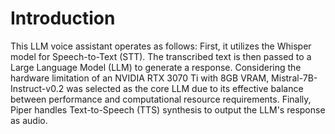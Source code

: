 # Introduction
This LLM voice assistant operates as follows: First, it utilizes the Whisper model for Speech-to-Text (STT). The transcribed text is then passed to a Large Language Model (LLM) to generate a response. Considering the hardware limitation of an NVIDIA RTX 3070 Ti with 8GB VRAM, Mistral-7B-Instruct-v0.2 was selected as the core LLM due to its effective balance between performance and computational resource requirements. Finally, Piper handles Text-to-Speech (TTS) synthesis to output the LLM's response as audio.
